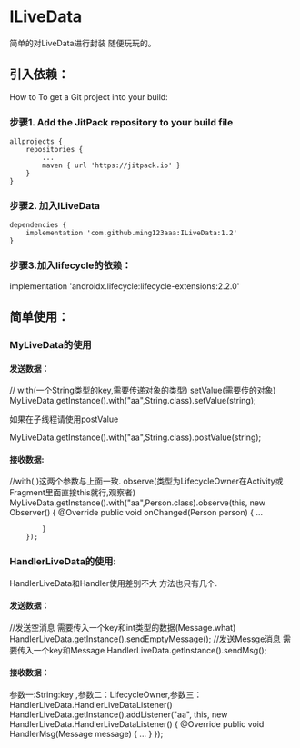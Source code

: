 # ILiveData
简单的对LiveData进行封装  随便玩玩的。

## 引入依赖：
How to
To get a Git project into your build:

### 步骤1. Add the JitPack repository to your build file

	allprojects {
		repositories {
			...
			maven { url 'https://jitpack.io' }
		}
	}
### 步骤2. 加入ILiveData

	dependencies {
		implementation 'com.github.ming123aaa:ILiveData:1.2'
	}
### 步骤3.加入lifecycle的依赖：
   implementation 'androidx.lifecycle:lifecycle-extensions:2.2.0'
  
## 简单使用：
 ### MyLiveData的使用
 #### 发送数据：
  
   // with(一个String类型的key,需要传递对象的类型)   setValue(需要传的对象)
   MyLiveData.getInstance().with("aa",String.class).setValue(string);
   
  如果在子线程请使用postValue
  
   MyLiveData.getInstance().with("aa",String.class).postValue(string);
   
   
 #### 接收数据:
  
   //with(,)这两个参数与上面一致.  observe(类型为LifecycleOwner在Activity或Fragment里面直接this就行,观察者)
    MyLiveData.getInstance().with("aa",Person.class).observe(this, new Observer<Person>() {
            @Override
            public void onChanged(Person person) {
            ...

            }
        });
        
 ###  HandlerLiveData的使用:
  HandlerLiveData和Handler使用差别不大 方法也只有几个.
 #### 发送数据：
  //发送空消息 需要传入一个key和int类型的数据(Message.what)
  HandlerLiveData.getInstance().sendEmptyMessage();
  //发送Messge消息 需要传入一个key和Message
  HandlerLiveData.getInstance().sendMsg();
  #### 接收数据：
   参数一:String:key ,参数二：LifecycleOwner,参数三：HandlerLiveData.HandlerLiveDataListener()
   HandlerLiveData.getInstance().addListener("aa", this, new HandlerLiveData.HandlerLiveDataListener() {
            @Override
            public void HandlerMsg(Message message) {
               ...
            }
        });
  
  
